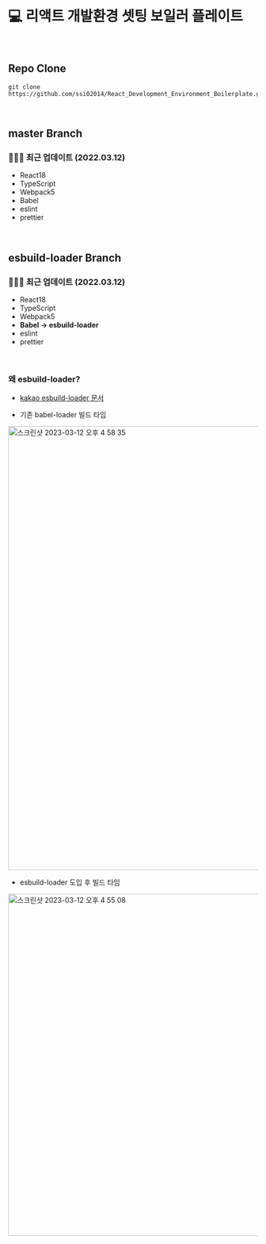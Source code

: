 # 💻 리액트 개발환경 셋팅 보일러 플레이트

<br />

## Repo Clone
```
git clone https://github.com/ssi02014/React_Development_Environment_Boilerplate.git
```

<br />

## master Branch
### 👨🏻‍💻 최근 업데이트 (2022.03.12) 
- React18
- TypeScript
- Webpack5
- Babel
- eslint
- prettier

<br />

## esbuild-loader Branch
### 👨🏻‍💻 최근 업데이트 (2022.03.12) 
- React18
- TypeScript
- Webpack5
- **Babel -> esbuild-loader**
- eslint
- prettier

<br />

### 왜 esbuild-loader?
- [kakao esbuild-loader 문서](https://fe-developers.kakaoent.com/2022/220707-webpack-esbuild-loader/)

- 기존 babel-loader 빌드 타임
<img width="895" alt="스크린샷 2023-03-12 오후 4 58 35" src="https://user-images.githubusercontent.com/64779472/224532396-fadcf15b-e561-4791-b7b8-d2175aea9b31.png">

<br />

- esbuild-loader 도입 후 빌드 타임
<img width="690" alt="스크린샷 2023-03-12 오후 4 55 08" src="https://user-images.githubusercontent.com/64779472/224532394-d49742c1-8151-433c-b2c2-051b3def0578.png">
